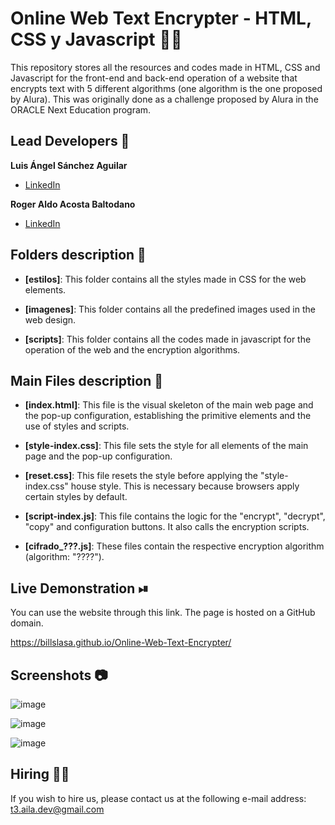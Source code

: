 # Online Web Text Encrypter - HTML, CSS y Javascript 🔐🔠
This repository stores all the resources and codes made in HTML, CSS and Javascript for the front-end and back-end operation of a website that encrypts text with 5 different algorithms (one algorithm is the one proposed by Alura). This was originally done as a challenge proposed by Alura in the ORACLE Next Education program.

## Lead Developers 👤
**Luis Ángel Sánchez Aguilar**

* [LinkedIn](https://www.linkedin.com/in/sanchezluismachinelearning/)

**Roger Aldo Acosta Baltodano**

* [LinkedIn](https://www.linkedin.com/in/roger-aldo-acosta-baltodano/)


## Folders description 📁

* **[estilos]**: This folder contains all the styles made in CSS for the web elements.

* **[imagenes]**: This folder contains all the predefined images used in the web design.

* **[scripts]**: This folder contains all the codes made in javascript for the operation of the web and the encryption algorithms.


## Main Files description 📘

* **[index.html]**: This file is the visual skeleton of the main web page and the pop-up configuration, establishing the primitive elements and the use of styles and scripts.

* **[style-index.css]**: This file sets the style for all elements of the main page and the pop-up configuration.

* **[reset.css]**: This file resets the style before applying the "style-index.css" house style. This is necessary because browsers apply certain styles by default.

* **[script-index.js]**: This file contains the logic for the "encrypt", "decrypt", "copy" and configuration buttons. It also calls the encryption scripts.

* **[cifrado_???.js]**: These files contain the respective encryption algorithm (algorithm: "????").


## Live Demonstration ⏯
You can use the website through this link. The page is hosted on a GitHub domain.

https://billslasa.github.io/Online-Web-Text-Encrypter/


## Screenshots 📷
![image](https://user-images.githubusercontent.com/118120048/210597066-f8a584fd-95f3-4874-8db3-0b9edd4fa63c.png)

![image](https://user-images.githubusercontent.com/118120048/210597115-2f3b1427-079f-4780-a3c1-3fe6fb966817.png)

![image](https://user-images.githubusercontent.com/118120048/210597349-7cd13c6e-8ee3-4a89-a37f-86eb0cafa365.png)


## Hiring 🤝🏿
If you wish to hire us, please contact us at the following e-mail address: t3.aila.dev@gmail.com
